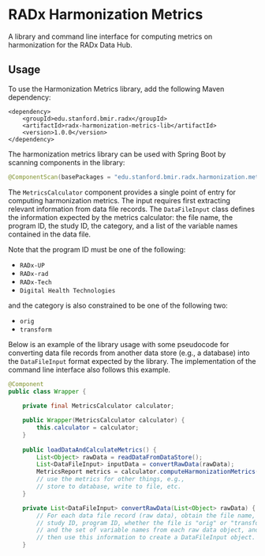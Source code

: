 # RADx Harmonization Metrics

A library and command line interface for computing metrics on harmonization for the RADx Data Hub.

## Usage

To use the Harmonization Metrics library, add the following Maven dependency:

```
<dependency>
    <groupId>edu.stanford.bmir.radx</groupId>
    <artifactId>radx-harmonization-metrics-lib</artifactId>
    <version>1.0.0</version>
</dependency>
```

The harmonization metrics library can be used with Spring Boot by scanning components
in the library:
```java
@ComponentScan(basePackages = "edu.stanford.bmir.radx.harmonization.metrics")
```

The `MetricsCalculator` component provides a single point of entry for computing
harmonization metrics.
The input requires first extracting relevant information from data file records.
The `DataFileInput` class defines the information expected by the metrics
calculator: the file name, the program ID, the study ID, the category, and a
list of the variable names contained in the data file.

Note that the program ID must be one of the following:
- `RADx-UP`
- `RADx-rad`
- `RADx-Tech`
- `Digital Health Technologies`

and the category is also constrained to be one of the following two:
- `orig`
- `transform`

Below is an example of the library usage with some pseudocode for converting
data file records from another data store (e.g., a database) into the `DataFileInput`
format expected by the library.
The implementation of the command line interface also follows this example.
```java
@Component
public class Wrapper {
    
    private final MetricsCalculator calculator;

    public Wrapper(MetricsCalculator calculator) {
        this.calculator = calculator;
    }
    
    public loadDataAndCalculateMetrics() {
        List<Object> rawData = readDataFromDataStore();
        List<DataFileInput> inputData = convertRawData(rawData);
        MetricsReport metrics = calculator.computeHarmonizationMetrics(inputData);
        // use the metrics for other things, e.g., 
        // store to database, write to file, etc.
    }

    private List<DataFileInput> convertRawData(List<Object> rawData) {
        // For each data file record (raw data), obtain the file name,
        // study ID, program ID, whether the file is "orig" or "transform",
        // and the set of variable names from each raw data object, and
        // then use this information to create a DataFileInput object.
    }
```
